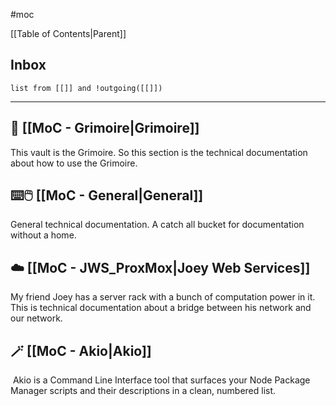 #moc 

[[Table of Contents|Parent]]
## Inbox

```dataview
list from [[]] and !outgoing([[]])
```

---

## 🔮 [[MoC - Grimoire|Grimoire]]
This vault is the Grimoire. So this section is the technical documentation about how to use the Grimoire.
## ⌨️🖱️ [[MoC - General|General]]
General technical documentation. A catch all bucket for documentation without a home.
## ☁️ [[MoC - JWS_ProxMox|Joey Web Services]]
My friend Joey has a server rack with a bunch of computation power in it. This is technical documentation about a bridge between his network and our network.
## 🪄 [[MoC - Akio|Akio]]
 Akio is a Command Line Interface tool that surfaces your Node Package Manager scripts and their descriptions in a clean, numbered list.